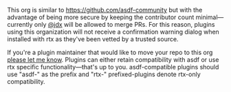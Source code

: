This org is similar to https://github.com/asdf-community but with the advantage of being more secure by keeping the
contributor count minimal—currently only [@jdx](https://github.com/jdx) will be allowed to merge PRs.
For this reason, plugins using this organization will not receive a confirmation warning dialog when
installed with rtx as they've been vetted by a trusted source.

If you're a plugin maintainer that would like to move your repo to this org [please let me know](https://github.com/orgs/rtx-plugins/discussions).
Plugins can either retain compatibility with asdf or use rtx specific functionality—that's up to you.
asdf-compatible plugins should use "asdf-" as the prefix and "rtx-" prefixed-plugins denote rtx-only compatibility.
